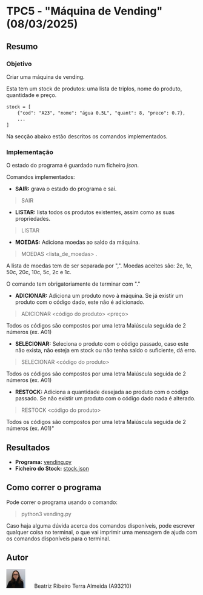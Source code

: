 # TPC5 - "Máquina de Vending" (08/03/2025)

## Resumo

### Objetivo

Criar uma máquina de vending.

Esta tem um stock de produtos: uma lista de triplos, nome do produto, quantidade e preço.

```
stock = [
    {"cod": "A23", "nome": "água 0.5L", "quant": 8, "preco": 0.7},
    ...
]
```

Na secção abaixo estão descritos os comandos implementados.

### Implementação

O estado do programa é guardado num ficheiro _json_.

Comandos implementados:

- **SAIR:** grava o estado do programa e sai.

> SAIR

- **LISTAR:** lista todos os produtos existentes, assim como as suas propriedades.

> LISTAR

- **MOEDAS:** Adiciona moedas ao saldo da máquina.

> MOEDAS <lista_de_moedas> .

A lista de moedas tem de ser separada por ",". Moedas aceites são: 2e, 1e, 50c, 20c, 10c, 5c, 2c e 1c.

O comando tem obrigatoriamente de terminar com "."

- **ADICIONAR:** Adiciona um produto novo à máquina. Se já existir um produto com o código dado, este não é adicionado.

> ADICIONAR <código do produto> <nome> <preço> <quantidade>

Todos os códigos são compostos por uma letra Maiúscula seguida de 2 números (ex. A01)

- **SELECIONAR:** Seleciona o produto com o código passado, caso este não exista, não esteja em stock ou não tenha saldo o suficiente, dá erro.

> SELECIONAR <código do produto>

Todos os códigos são compostos por uma letra Maiúscula seguida de 2 números (ex. A01)

- **RESTOCK:** Adiciona a quantidade desejada ao produto com o código passado. Se não existir um produto com o código dado nada é alterado.

> RESTOCK <código do produto> <quantidade>

Todos os códigos são compostos por uma letra Maiúscula seguida de 2 números (ex. A01)"

## Resultados

- **Programa:** [vending.py](vending.py)
- **Ficheiro do Stock:** [stock.json](stock.json)

## Como correr o programa

Pode correr o programa usando o comando:

> python3 vending.py

Caso haja alguma dúvida acerca dos comandos disponíveis, pode escrever qualquer coisa no terminal, o que vai imprimir uma mensagem de ajuda com os comandos disponíveis para o terminal.

## Autor

<img alt="Author Photo" src="../.assets/A93210.jpg" width="50" height="50"> &nbsp;&nbsp;&nbsp;&nbsp; Beatriz Ribeiro Terra Almeida (A93210)
